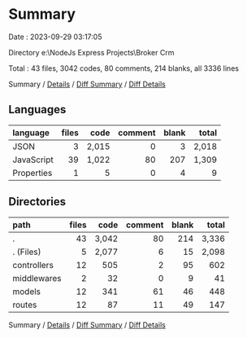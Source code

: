 # Summary

Date : 2023-09-29 03:17:05

Directory e:\\NodeJs Express Projects\\Broker Crm

Total : 43 files,  3042 codes, 80 comments, 214 blanks, all 3336 lines

Summary / [Details](details.md) / [Diff Summary](diff.md) / [Diff Details](diff-details.md)

## Languages
| language | files | code | comment | blank | total |
| :--- | ---: | ---: | ---: | ---: | ---: |
| JSON | 3 | 2,015 | 0 | 3 | 2,018 |
| JavaScript | 39 | 1,022 | 80 | 207 | 1,309 |
| Properties | 1 | 5 | 0 | 4 | 9 |

## Directories
| path | files | code | comment | blank | total |
| :--- | ---: | ---: | ---: | ---: | ---: |
| . | 43 | 3,042 | 80 | 214 | 3,336 |
| . (Files) | 5 | 2,077 | 6 | 15 | 2,098 |
| controllers | 12 | 505 | 2 | 95 | 602 |
| middlewares | 2 | 32 | 0 | 9 | 41 |
| models | 12 | 341 | 61 | 46 | 448 |
| routes | 12 | 87 | 11 | 49 | 147 |

Summary / [Details](details.md) / [Diff Summary](diff.md) / [Diff Details](diff-details.md)
